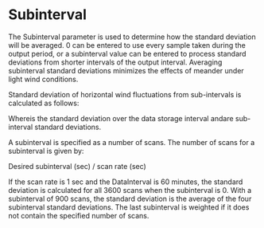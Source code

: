 # Subinterval

The Subinterval parameter is used to determine how the standard deviation will be averaged. 0 can be entered to use every sample taken during the output period, or a subinterval value can be entered to process standard deviations from shorter intervals of the output interval. Averaging subinterval standard deviations minimizes the effects of meander under light wind conditions.

Standard deviation of horizontal wind fluctuations from sub-intervals is calculated as follows:

Whereis the standard deviation over the data storage interval andare sub-interval standard deviations.

A subinterval is specified as a number of scans. The number of scans for a subinterval is given by:

Desired subinterval (sec) / scan rate (sec)

If the scan rate is 1 sec and the DataInterval is 60 minutes, the standard deviation is calculated for all 3600 scans when the subinterval is 0. With a subinterval of 900 scans, the standard deviation is the average of the four subinterval standard deviations. The last subinterval is weighted if it does not contain the specified number of scans.
